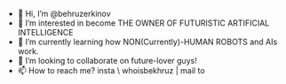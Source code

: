 - 👋 Hi, I’m @behruzerkinov
- 👀 I’m interested in become THE OWNER OF FUTURISTIC ARTIFICIAL INTELLIGENCE
- 🌱 I’m currently learning how NON(Currently)-HUMAN ROBOTS and AIs work.
- 💞️ I’m looking to collaborate on future-lover guys!
- 📫 How to reach me? insta \ whoisbekhruz | mail to <ME> 

<!---
behruzerkinov/behruzerkinov is a ✨ special ✨ repository because its `README.md` (this file) appears on your GitHub profile.
You can click the Preview link to take a look at your changes.
--->
